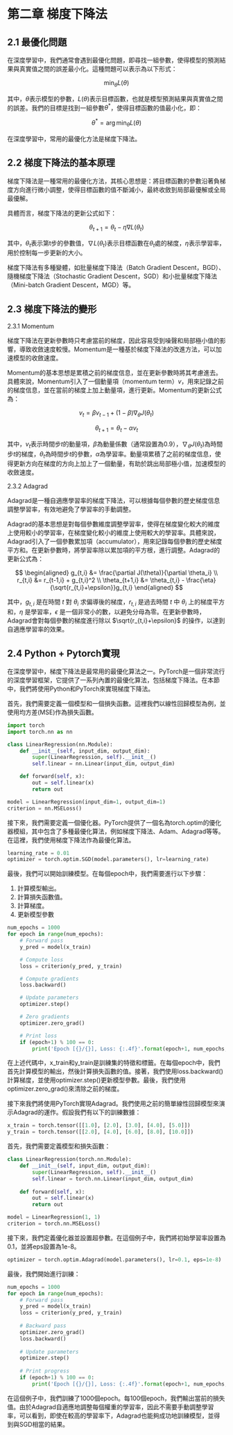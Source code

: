 # 第二章 梯度下降法

## 2.1 最優化問題

在深度學習中，我們通常會遇到最優化問題，即尋找一組參數，使得模型的預測結果與真實值之間的誤差最小化。這種問題可以表示為以下形式：

$$\min_{\theta}L(\theta)$$

其中，$\theta$表示模型的參數，$L(\theta)$表示目標函數，也就是模型預測結果與真實值之間的誤差。我們的目標是找到一組參數$\theta^*$，使得目標函數的值最小化，即：

$$\theta^* = \arg\min_{\theta}L(\theta)$$

在深度學習中，常用的最優化方法是梯度下降法。

## 2.2 梯度下降法的基本原理

梯度下降法是一種常用的最優化方法，其核心思想是：將目標函數的參數沿著負梯度方向進行微小調整，使得目標函數的值不斷減小，最終收斂到局部最優解或全局最優解。

具體而言，梯度下降法的更新公式如下：

$$\theta_{t+1} = \theta_t - \eta \nabla L(\theta_t)$$

其中，$\theta_t$表示第t步的參數值，$\nabla L(\theta_t)$表示目標函數在$\theta_t$處的梯度，$\eta$表示學習率，用於控制每一步更新的大小。

梯度下降法有多種變體，如批量梯度下降法（Batch Gradient Descent，BGD）、隨機梯度下降法（Stochastic Gradient Descent，SGD）和小批量梯度下降法（Mini-batch Gradient Descent，MGD）等。

## 2.3 梯度下降法的變形

2.3.1 Momentum

梯度下降法在更新參數時只考慮當前的梯度，因此容易受到噪聲和局部極小值的影響，導致收斂速度較慢。Momentum是一種基於梯度下降法的改進方法，可以加速模型的收斂速度。

Momentum的基本思想是累積之前的梯度信息，並在更新參數時將其考慮進去。具體來說，Momentum引入了一個動量項（momentum term）$v$，用來記錄之前的梯度信息，並在當前的梯度上加上動量項，進行更新。Momentum的更新公式為：

$$v_t=\beta v_{t-1}+(1-\beta)\nabla_{\theta} J(\theta_t)$$

$$\theta_{t+1}=\theta_t-\alpha v_t$$

其中，$v_t$表示時間步$t$的動量項，$\beta$為動量係數（通常設置為0.9），$\nabla_{\theta} J(\theta_t)$為時間步$t$的梯度，$\theta_t$為時間步$t$的參數，$\alpha$為學習率。動量項累積了之前的梯度信息，使得更新方向在梯度的方向上加上了一個動量，有助於跳出局部極小值，加速模型的收斂速度。

2.3.2 Adagrad

Adagrad是一種自適應學習率的梯度下降法，可以根據每個參數的歷史梯度信息調整學習率，有效地避免了學習率的手動調整。

Adagrad的基本思想是對每個參數維度調整學習率，使得在梯度變化較大的維度上使用較小的學習率，在梯度變化較小的維度上使用較大的學習率。具體來說，Adagrad引入了一個參數累加項（accumulator），用來記錄每個參數的歷史梯度平方和。在更新參數時，將學習率除以累加項的平方根，進行調整。Adagrad的更新公式為：

$$
\begin{aligned}
g_{t,i} &= \frac{\partial J(\theta)}{\partial \theta_i} \\
r_{t,i} &= r_{t-1,i} + g_{t,i}^2 \\
\theta_{t+1,i} &= \theta_{t,i} - \frac{\eta}{\sqrt{r_{t,i}+\epsilon}}g_{t,i}
\end{aligned}
$$

其中，$g_{t,i}$ 是在時間 $t$ 對 $\theta_i$ 求偏導後的梯度，$r_{t,i}$ 是過去時間 $t$ 中 $\theta_i$ 上的梯度平方和，$\eta$ 是學習率，$\epsilon$ 是一個非常小的數，以避免分母為零。在更新參數時，Adagrad會對每個參數的梯度進行除以 $\sqrt{r_{t,i}+\epsilon}$ 的操作，以達到自適應學習率的效果。

## 2.4 Python + Pytorch實現

在深度學習中，梯度下降法是最常用的最優化算法之一。PyTorch是一個非常流行的深度學習框架，它提供了一系列內置的最優化算法，包括梯度下降法。在本節中，我們將使用Python和PyTorch來實現梯度下降法。

首先，我們需要定義一個模型和一個損失函數。這裡我們以線性回歸模型為例，並使用均方差(MSE)作為損失函數。

```py
import torch
import torch.nn as nn

class LinearRegression(nn.Module):
    def __init__(self, input_dim, output_dim):
        super(LinearRegression, self).__init__()
        self.linear = nn.Linear(input_dim, output_dim)

    def forward(self, x):
        out = self.linear(x)
        return out

model = LinearRegression(input_dim=1, output_dim=1)
criterion = nn.MSELoss()

```

接下來，我們需要定義一個優化器。PyTorch提供了一個名為torch.optim的優化器模組，其中包含了多種最優化算法，例如梯度下降法、Adam、Adagrad等等。在這裡，我們使用梯度下降法作為最優化算法。

```py
learning_rate = 0.01
optimizer = torch.optim.SGD(model.parameters(), lr=learning_rate)

```


最後，我們可以開始訓練模型。在每個epoch中，我們需要進行以下步驟：

1. 計算模型輸出。
2. 計算損失函數值。
3. 計算梯度。
4. 更新模型參數

```py
num_epochs = 1000
for epoch in range(num_epochs):
    # Forward pass
    y_pred = model(x_train)

    # Compute loss
    loss = criterion(y_pred, y_train)

    # Compute gradients
    loss.backward()

    # Update parameters
    optimizer.step()

    # Zero gradients
    optimizer.zero_grad()

    # Print loss
    if (epoch+1) % 100 == 0:
        print('Epoch [{}/{}], Loss: {:.4f}'.format(epoch+1, num_epochs, loss.item()))

```

在上述代碼中，x_train和y_train是訓練集的特徵和標籤。在每個epoch中，我們首先計算模型的輸出，然後計算損失函數的值。接著，我們使用loss.backward()計算梯度，並使用optimizer.step()更新模型參數。最後，我們使用optimizer.zero_grad()來清除之前的梯度。

接下來我們將使用PyTorch實現Adagrad。我們使用之前的簡單線性回歸模型來演示Adagrad的運作。假設我們有以下的訓練數據：

```py
x_train = torch.tensor([[1.0], [2.0], [3.0], [4.0], [5.0]])
y_train = torch.tensor([[2.0], [4.0], [6.0], [8.0], [10.0]])

```

首先，我們需要定義模型和損失函數：

```py
class LinearRegression(torch.nn.Module):
    def __init__(self, input_dim, output_dim):
        super(LinearRegression, self).__init__()
        self.linear = torch.nn.Linear(input_dim, output_dim)
        
    def forward(self, x):
        out = self.linear(x)
        return out

model = LinearRegression(1, 1)
criterion = torch.nn.MSELoss()

```

接下來，我們定義優化器並設置超參數。在這個例子中，我們將初始學習率設置為0.1，並將eps設置為1e-8。

```py
optimizer = torch.optim.Adagrad(model.parameters(), lr=0.1, eps=1e-8)

```

最後，我們開始進行訓練：

```py
num_epochs = 1000
for epoch in range(num_epochs):
    # Forward pass
    y_pred = model(x_train)
    loss = criterion(y_pred, y_train)
    
    # Backward pass
    optimizer.zero_grad()
    loss.backward()
    
    # Update parameters
    optimizer.step()
    
    # Print progress
    if (epoch+1) % 100 == 0:
        print('Epoch [{}/{}], Loss: {:.4f}'.format(epoch+1, num_epochs, loss.item()))

```

在這個例子中，我們訓練了1000個epoch。每100個epoch，我們輸出當前的損失值。由於Adagrad自適應地調整每個權重的學習率，因此不需要手動調整學習率，可以看到，即使在較高的學習率下，Adagrad也能夠成功地訓練模型，並得到與SGD相當的結果。
